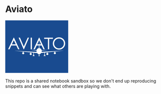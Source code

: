 # Aviato

![Aviato](aviato.jpg)

This repo is a shared notebook sandbox so we don't end up reproducing snippets and can see what others are playing with.